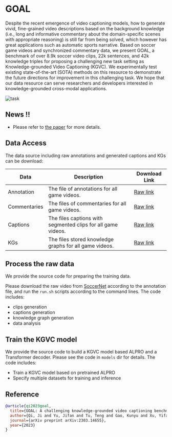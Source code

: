 # GOAL

Despite the recent emergence of video captioning models, how to generate vivid, fine-grained video descriptions based on the background knowledge (i.e., long and informative commentary about the domain-specific scenes with appropriate reasoning) is still far from being solved, which however has great applications such as automatic sports narrative. Based on soccer game videos and synchronized commentary data, we present GOAL, a benchmark of over $8.9$k soccer video clips, $22$k sentences, and $42$k knowledge triples for proposing a challenging new task setting as Knowledge-grounded Video Captioning (KGVC). We experimentally test existing state-of-the-art (SOTA) methods on this resource to demonstrate the future directions for improvement in this challenging task. We hope that our data resource can serve researchers and developers interested in knowledge-grounded cross-modal applications.


![task](https://cloud.tsinghua.edu.cn/f/78def9986f2b40378bc9/?dl=1)

## News !! 

* Please refer to [the paper](https://arxiv.org/abs/2303.14655) for more details.


## Data Access

The data source including raw annotations and generated captions and KGs can be download:

| Data             | Description                                           | Download Link |
| ---------------- | ----------------------------------------------------- | ------------- |
| Annotation       | The file of annotations for all game videos.          |     [Raw link](https://cloud.tsinghua.edu.cn/f/297fa6cb191a4301b01c/?dl=1)          |
| Commentaries     | The files of commentaries for all game videos.        |     [Raw link](https://cloud.tsinghua.edu.cn/f/7d5ba8b55a724b15a1e9/?dl=1)          |
| Captions    | The files captions with segmented clips for all game videos. |      [Raw link](https://cloud.tsinghua.edu.cn/f/451ccb1fd1f34ac48a2d/?dl=1)         |
| KGs    | The files stored knowledge graphs for all game videos.          |     [Raw link](https://cloud.tsinghua.edu.cn/f/300171c48bf14f17a5cc/?dl=1)          |


## Process the raw data

We provide the source code for preparing the training data.

Please download the raw video from [SoccerNet](https://www.soccer-net.org/data) according to the annotation file, and run the `run.sh` scripts according to the command lines. The code includes:

- clips generation
- captions generation
- knowledge graph generation
- data analysis


## Train the KGVC model

We provide the source code to build a KGVC model based ALPRO and a Transformer decoder. Please see the code in `models` dir for details. The code includes:

- Train a KGVC model based on pretrained ALPRO
- Specify multiple datasets for training and inference



## Reference

```bibtex
@article{qi2023goal,
  title={GOAL: A challenging knowledge-grounded video captioning benchmark for real-time soccer commentary generation},
  author={Qi, Ji and Yu, Jifan and Tu, Teng and Gao, Kunyu and Xu, Yifan and Guan, Xinyu and Wang, Xiaozhi and Dong, Yuxiao and Xu, Bin and Hou, Lei and others},
  journal={arXiv preprint arXiv:2303.14655},
  year={2023}
}
 ```
